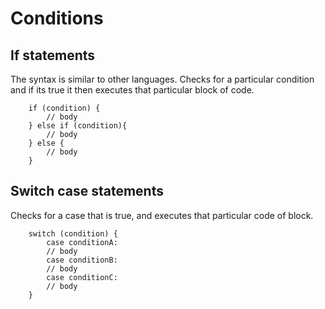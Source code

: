 # Conditions

## If statements

The syntax is similar to other languages. Checks for a particular condition and if its true it then executes that particular block of code.

``` golang
    if (condition) {
        // body
    } else if (condition){
        // body
    } else {
        // body
    }
```

## Switch case statements

Checks for a case that is true, and executes that particular code of block.

``` golang
    switch (condition) {
        case conditionA: 
        // body
        case conditionB:
        // body
        case conditionC:
        // body
    }
```

